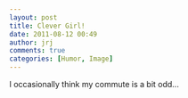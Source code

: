 ```yaml
---
layout: post
title: Clever Girl!
date: 2011-08-12 00:49
author: jrj
comments: true
categories: [Humor, Image]
---
```

I occasionally think my commute is a bit odd...
